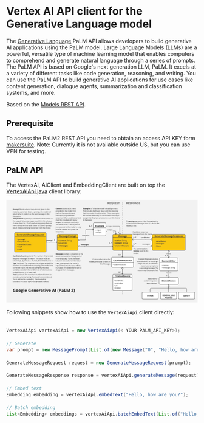 
# Vertex AI API client for the Generative Language model

The [Generative Language](https://developers.generativeai.google/api/rest/generativelanguage) PaLM API allows developers to build generative AI applications using the PaLM model. Large Language Models (LLMs) are a powerful, versatile type of machine learning model that enables computers to comprehend and generate natural language through a series of prompts. The PaLM API is based on Google's next generation LLM, PaLM. It excels at a variety of different tasks like code generation, reasoning, and writing. You can use the PaLM API to build generative AI applications for use cases like content generation, dialogue agents, summarization and classification systems, and more.

Based on the [Models REST API](https://developers.generativeai.google/api/rest/generativelanguage/models).

## Prerequisite

To access the PaLM2 REST API you need to obtain an access API KEY form [makersuite](https://makersuite.google.com/app/apikey).
Note: Currently it is not available outside US, but you can use VPN for testing.

## PaLM API

The VertexAI, AiClient and EmbeddingClient are built on top the [VertexAiApi.java](./src/main/java/org/springframework/ai/vertex/api/VertexAiApi.java) client library:

![PaLM API](./src/test/resources/Google%20Generative%20AI%20-%20PaLM2%20REST%20API.jpg)

Following snippets show how to use the `VertexAiApi` client directly:

```java

VertexAiApi vertexAiApi = new VertexAiApi(< YOUR PALM_API_KEY>);

// Generate
var prompt = new MessagePrompt(List.of(new Message("0", "Hello, how are you?")));

GenerateMessageRequest request = new GenerateMessageRequest(prompt);

GenerateMessageResponse response = vertexAiApi.generateMessage(request);

// Embed text
Embedding embedding = vertexAiApi.embedText("Hello, how are you?");

// Batch embedding
List<Embedding> embeddings = vertexAiApi.batchEmbedText(List.of("Hello, how are you?", "I am fine, thank you!"));
```
